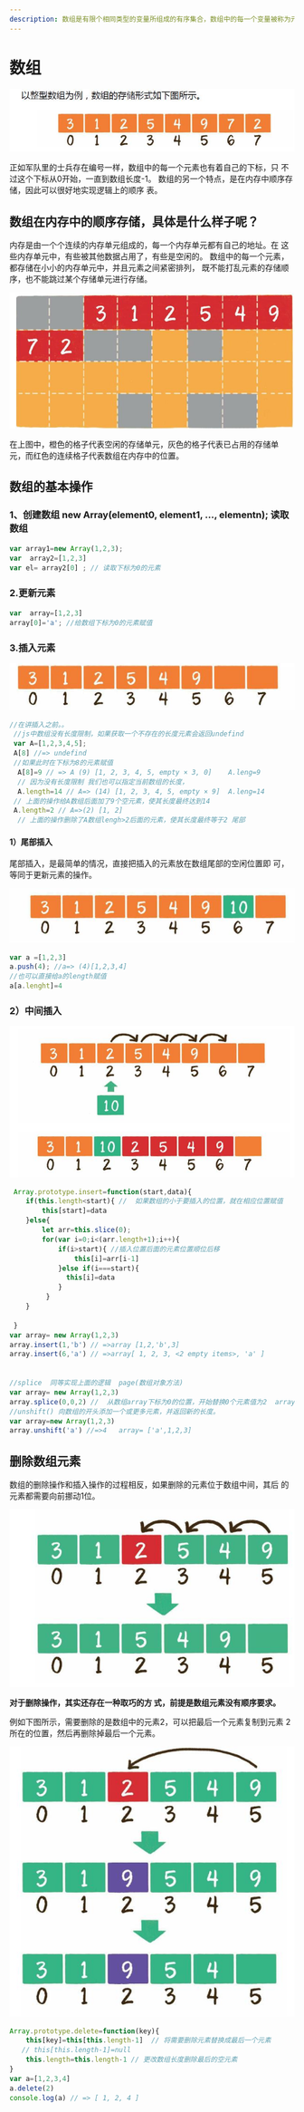 ```yaml
---
description: 数组是有限个相同类型的变量所组成的有序集合，数组中的每一个变量被称为元素。数组是最为简单、最为常用的数据结构。
---
```


# 数组



![](.gitbook/assets/1.jpg)

正如军队里的士兵存在编号一样，数组中的每一个元素也有着自己的下标，只 不过这个下标从0开始，一直到数组长度-1。 数组的另一个特点，是在内存中顺序存储，因此可以很好地实现逻辑上的顺序 表。

## 数组在内存中的顺序存储，具体是什么样子呢？

内存是由一个个连续的内存单元组成的，每一个内存单元都有自己的地址。在 这些内存单元中，有些被其他数据占用了，有些是空闲的。 数组中的每一个元素，都存储在小小的内存单元中，并且元素之间紧密排列， 既不能打乱元素的存储顺序，也不能跳过某个存储单元进行存储。

![](.gitbook/assets/2.jpg)

在上图中，橙色的格子代表空闲的存储单元，灰色的格子代表已占用的存储单 元，而红色的连续格子代表数组在内存中的位置。

## 数组的基本操作

### 1、创建数组   new Array\(element0, element1, ..., elementn\); 读取数组

```javascript
var array1=new Array(1,2,3);
var  array2=[1,2,3]
var el= array2[0] ; // 读取下标为0的元素
```

###  2.更新元素

```javascript
var  array=[1,2,3] 
array[0]='a'; //给数组下标为0的元素赋值

```

### 3.插入元素

 

![](.gitbook/assets/3.jpg)

```javascript
//在讲插入之前。。
 //js中数组没有长度限制，如果获取一个不存在的长度元素会返回undefind
 var A=[1,2,3,4,5];
 A[8] //=> undefind
 //如果此时在下标为8的元素赋值
  A[8]=9 // => A (9) [1, 2, 3, 4, 5, empty × 3, 0]    A.leng=9
  // 因为没有长度限制 我们也可以指定当前数组的长度，
  A.length=14 // A=> (14) [1, 2, 3, 4, 5, empty × 9]  A.leng=14
 // 上面的操作给A数组后面加了9个空元素，使其长度最终达到14
 A.length=2 // A=>(2) [1, 2]
  // 上面的操作删除了A数组lengh>2后面的元素，使其长度最终等于2 尾部
```

#### 1）尾部插入 

尾部插入，是最简单的情况，直接把插入的元素放在数组尾部的空闲位置即 可，等同于更新元素的操作。  


![js&#x91CC;&#x76F4;&#x63A5;&#x628A;&#x63D2;&#x5165;&#x7684;&#x5143;&#x7D20;&#x653E;&#x5728;&#x6570;&#x7EC4;&#x5C3E;&#x90E8;](.gitbook/assets/4.jpg)

```javascript
var a =[1,2,3]
a.push(4); //a=> (4)[1,2,3,4]  
//也可以直接给a的length赋值
a[a.lenght]=4 
```

### 2）中间插入

![](.gitbook/assets/5.jpg)



```javascript
 Array.prototype.insert=function(start,data){
    if(this.length<start){ //  如果数组的小于要插入的位置，就在相应位置赋值
        this[start]=data
    }else{
        let arr=this.slice(0);
        for(var i=0;i<(arr.length+1);i++){
            if(i>start){ //插入位置后面的元素位置顺位后移
                this[i]=arr[i-1] 
            }else if(i===start){
              this[i]=data
            }
         }
    }
  
 }
var array= new Array(1,2,3)
array.insert(1,'b') // =>array [1,2,'b',3]
array.insert(6,'a') // =>array[ 1, 2, 3, <2 empty items>, 'a' ]


//splice  同等实现上面的逻辑  page(数组对象方法)
var array= new Array(1,2,3)
array.splice(0,0,2) //  从数组array下标为0的位置，开始替换0个元素值为2  array=》[0, 1, 2,3 ]
//unshift() 向数组的开头添加一个或更多元素，并返回新的长度。
var array=new Array(1,2,3)
array.unshift('a') //=>4   array= ['a',1,2,3]
```

## 删除数组元素

数组的删除操作和插入操作的过程相反，如果删除的元素位于数组中间，其后 的元素都需要向前挪动1位。

![](.gitbook/assets/6.jpg)

**对于删除操作，其实还存在一种取巧的方 式，前提是数组元素没有顺序要求。**

例如下图所示，需要删除的是数组中的元素2，可以把最后一个元素复制到元素 2所在的位置，然后再删除掉最后一个元素。

![](.gitbook/assets/7.jpg)

```javascript
Array.prototype.delete=function(key){
    this[key]=this[this.length-1]  // 将需要删除元素替换成最后一个元素
   // this[this.length-1]=null    
    this.length=this.length-1 // 更改数组长度删除最后的空元素
}
var a=[1,2,3,4]
a.delete(2)
console.log(a) // => [ 1, 2, 4 ]
```

